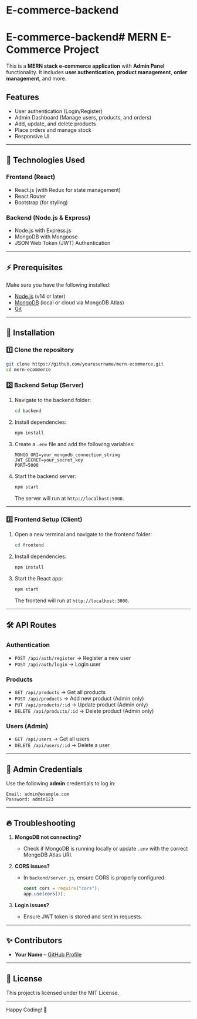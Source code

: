 # E-commerce-backend
# E-commerce-backend# MERN E-Commerce Project

This is a **MERN stack e-commerce application** with **Admin Panel** functionality. It includes **user authentication**, **product management**, **order management**, and more.

## Features
- User authentication (Login/Register)
- Admin Dashboard (Manage users, products, and orders)
- Add, update, and delete products
- Place orders and manage stock
- Responsive UI

---

## 📌 Technologies Used
### Frontend (React)
- React.js (with Redux for state management)
- React Router
- Bootstrap (for styling)

### Backend (Node.js & Express)
- Node.js with Express.js
- MongoDB with Mongoose
- JSON Web Token (JWT) Authentication

---

## ⚡ Prerequisites
Make sure you have the following installed:
- [Node.js](https://nodejs.org/) (v14 or later)
- [MongoDB](https://www.mongodb.com/) (local or cloud via MongoDB Atlas)
- [Git](https://git-scm.com/)

---

## 🚀 Installation

### 1️⃣ Clone the repository
```bash
git clone https://github.com/yourusername/mern-ecommerce.git
cd mern-ecommerce
```

### 2️⃣ Backend Setup (Server)
1. Navigate to the backend folder:
    ```bash
    cd backend
    ```
2. Install dependencies:
    ```bash
    npm install
    ```
3. Create a `.env` file and add the following variables:
    ```env
    MONGO_URI=your_mongodb_connection_string
    JWT_SECRET=your_secret_key
    PORT=5000
    ```
4. Start the backend server:
    ```bash
    npm start
    ```
   The server will run at `http://localhost:5000`.

---

### 3️⃣ Frontend Setup (Client)
1. Open a new terminal and navigate to the frontend folder:
    ```bash
    cd frontend
    ```
2. Install dependencies:
    ```bash
    npm install
    ```
3. Start the React app:
    ```bash
    npm start
    ```
   The frontend will run at `http://localhost:3000`.

---

## 🛠️ API Routes
### Authentication
- `POST /api/auth/register` → Register a new user
- `POST /api/auth/login` → Login user

### Products
- `GET /api/products` → Get all products
- `POST /api/products` → Add new product (Admin only)
- `PUT /api/products/:id` → Update product (Admin only)
- `DELETE /api/products/:id` → Delete product (Admin only)

### Users (Admin)
- `GET /api/users` → Get all users
- `DELETE /api/users/:id` → Delete a user

---

## 🎯 Admin Credentials
Use the following **admin** credentials to log in:
```plaintext
Email: admin@example.com
Password: admin123
```

---

## 🔥 Troubleshooting
1. **MongoDB not connecting?**
   - Check if MongoDB is running locally or update `.env` with the correct MongoDB Atlas URI.

2. **CORS issues?**
   - In `backend/server.js`, ensure CORS is properly configured:
     ```javascript
     const cors = require("cors");
     app.use(cors());
     ```

3. **Login issues?**
   - Ensure JWT token is stored and sent in requests.

---

## ✨ Contributors
- **Your Name** – [GitHub Profile](https://github.com/yourusername)

---

## 📜 License
This project is licensed under the MIT License.

---

Happy Coding! 🚀
